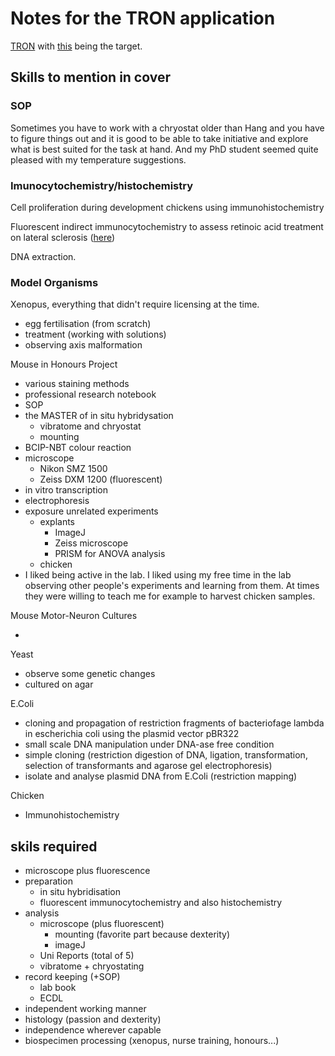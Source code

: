 # Notes for the TRON application

[TRON](https://tron-mainz.de/careers/job-openings/) with
[this](https://tron-mainz.de/wp-content/uploads/2021/03/Research_Scientist_Biosampling.pdf)
being the target.

## Skills to mention in cover

### SOP

Sometimes you have to work with a chryostat older than Hang and you have to
figure things out and it is good to be able to take initiative and explore what
is best suited for the task at hand.  And my PhD student seemed quite pleased
with my temperature suggestions.

### Imunocytochemistry/histochemistry

Cell proliferation during development chickens using immunohistochemistry

Fluorescent indirect immunocytochemistry to assess retinoic acid treatment on lateral
sclerosis
([here](https://github.com/SonkeWohler/didiEssays/blob/master/BM4010Lab/main.tex))

DNA extraction.

### Model Organisms

Xenopus, everything that didn't require licensing at the time.

* egg fertilisation (from scratch)
* treatment (working with solutions)
* observing axis malformation

Mouse in Honours Project

* various staining methods
* professional research notebook
* SOP
* the MASTER of in situ hybridysation
  - vibratome and chryostat
  - mounting
* BCIP-NBT colour reaction
* microscope
  - Nikon SMZ 1500
  - Zeiss DXM 1200 (fluorescent)
* in vitro transcription
* electrophoresis
* exposure unrelated experiments
  - explants
    - ImageJ
    - Zeiss microscope
    - PRISM for ANOVA analysis
  - chicken
* I liked being active in the lab.  I liked using my free time in the lab
  observing other people's experiments and learning from them.  At times they
  were willing to teach me for example to harvest chicken samples.

Mouse Motor-Neuron Cultures

* 

Yeast

* observe some genetic changes
* cultured on agar

E.Coli

* cloning and propagation of restriction fragments of bacteriofage lambda in
  escherichia coli using the plasmid vector pBR322
* small scale DNA manipulation under DNA-ase free condition
* simple cloning (restriction digestion of DNA, ligation, transformation,
  selection of transformants and agarose gel electrophoresis)
* isolate and analyse plasmid DNA from E.Coli (restriction mapping)

Chicken

* Immunohistochemistry


## skils required

* microscope plus fluorescence
* preparation
  - in situ hybridisation
  - fluorescent immunocytochemistry and also histochemistry
* analysis
  - microscope (plus fluorescent)
    - mounting (favorite part because dexterity)
    - imageJ
  - Uni Reports (total of 5)
  - vibratome + chryostating
* record keeping (+SOP)
  - lab book
  - ECDL
* independent working manner
* histology (passion and dexterity)
* independence wherever capable
* biospecimen processing (xenopus, nurse training, honours...)

